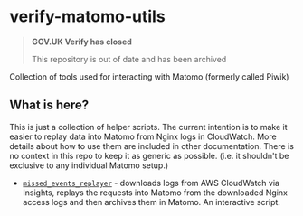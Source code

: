# verify-matomo-utils


>**GOV.UK Verify has closed**
>
>This repository is out of date and has been archived

Collection of tools used for interacting with Matomo (formerly called Piwik)

## What is here?

This is just a collection of helper scripts.
The current intention is to make it easier to replay data into Matomo from Nginx logs in CloudWatch.
More details about how to use them are included in other documentation.
There is no context in this repo to keep it as generic as possible.
(i.e. it shouldn't be exclusive to any individual Matomo setup.)

- [`missed_events_replayer`](./missed_events_replayer) - downloads logs from AWS CloudWatch via Insights, replays the
  requests into Matomo from the downloaded Nginx access logs and then archives them in Matomo. An interactive script.
